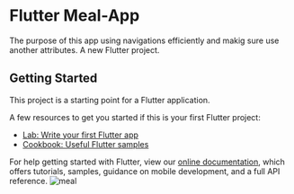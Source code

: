 # Flutter Meal-App
The purpose of this app using navigations efficiently and makig sure use another attributes.
A new Flutter project.

## Getting Started

This project is a starting point for a Flutter application.

A few resources to get you started if this is your first Flutter project:

- [Lab: Write your first Flutter app](https://flutter.dev/docs/get-started/codelab)
- [Cookbook: Useful Flutter samples](https://flutter.dev/docs/cookbook)

For help getting started with Flutter, view our
[online documentation](https://flutter.dev/docs), which offers tutorials,
samples, guidance on mobile development, and a full API reference.
![meal](https://user-images.githubusercontent.com/62605922/121016280-9bf4ae80-c7a4-11eb-80a8-f8edf9846d5f.gif)
